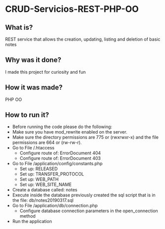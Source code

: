 # CRUD-Servicios-REST-PHP-OO

## What is?
REST service that allows the creation, updating, listing and deletion of basic notes

## Why was it done?
I made this project for curiosity and fun

## How it was made?
PHP OO

## How to run it?
- Before running the code please do the following:
- Make sure you have mod_rewrite enabled on the server.
- Make sure the directory permissions are 775 or (rwxrwxr-x) and the file permissions are 664 or (rw-rw-r).
- Go to File /.htaccess
  - Configure route of: ErrorDocument 404
  - Configure route of: ErrorDocument 403
- Go to File /application/config/constants.php
  - Set up: RELEASED
  - Set up: TRANSFER_PROTOCOL
  - Set up: WEB_PATH
  - Set up: WEB_SITE_NAME
- Create a database called: notes
- Execute inside the database previously created the sql script that is in the file: db/notes20190317.sql
- Go to File /application/db/connection.php
  - Configure database connection parameters in the open_connection method
- Run the application
